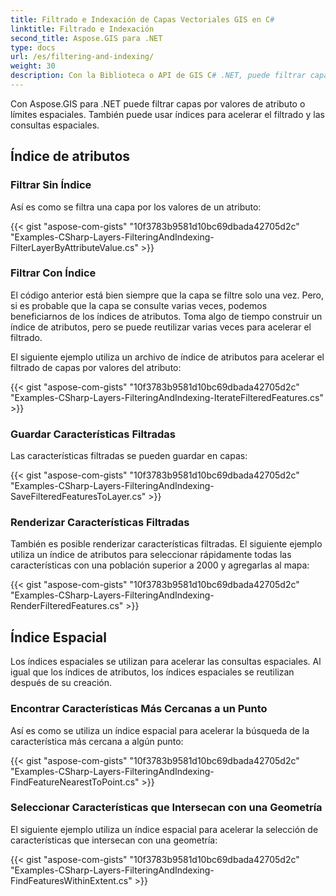 ```yaml
---
title: Filtrado e Indexación de Capas Vectoriales GIS en C#
linktitle: Filtrado e Indexación
second_title: Aspose.GIS para .NET
type: docs
url: /es/filtering-and-indexing/
weight: 30
description: Con la Biblioteca o API de GIS C# .NET, puede filtrar capas vectoriales GIS por valores de atributo o límites espaciales. También puede usar índices para acelerar el filtrado y las consultas espaciales.
---
```


Con Aspose.GIS para .NET puede filtrar capas por valores de atributo o límites espaciales. También puede usar índices para acelerar el filtrado y las consultas espaciales.
## **Índice de atributos**
### **Filtrar Sin Índice**
Así es como se filtra una capa por los valores de un atributo:

{{< gist "aspose-com-gists" "10f3783b9581d10bc69dbada42705d2c" "Examples-CSharp-Layers-FilteringAndIndexing-FilterLayerByAttributeValue.cs" >}}
### **Filtrar Con Índice**
El código anterior está bien siempre que la capa se filtre solo una vez. Pero, si es probable que la capa se consulte varias veces, podemos beneficiarnos de los índices de atributos. Toma algo de tiempo construir un índice de atributos, pero se puede reutilizar varias veces para acelerar el filtrado.

El siguiente ejemplo utiliza un archivo de índice de atributos para acelerar el filtrado de capas por valores del atributo:

{{< gist "aspose-com-gists" "10f3783b9581d10bc69dbada42705d2c" "Examples-CSharp-Layers-FilteringAndIndexing-IterateFilteredFeatures.cs" >}}
### **Guardar Características Filtradas**
Las características filtradas se pueden guardar en capas:

{{< gist "aspose-com-gists" "10f3783b9581d10bc69dbada42705d2c" "Examples-CSharp-Layers-FilteringAndIndexing-SaveFilteredFeaturesToLayer.cs" >}}
### **Renderizar Características Filtradas**
También es posible renderizar características filtradas. El siguiente ejemplo utiliza un índice de atributos para seleccionar rápidamente todas las características con una población superior a 2000 y agregarlas al mapa:

{{< gist "aspose-com-gists" "10f3783b9581d10bc69dbada42705d2c" "Examples-CSharp-Layers-FilteringAndIndexing-RenderFilteredFeatures.cs" >}}
## **Índice Espacial**
Los índices espaciales se utilizan para acelerar las consultas espaciales. Al igual que los índices de atributos, los índices espaciales se reutilizan después de su creación.
### **Encontrar Características Más Cercanas a un Punto**
Así es como se utiliza un índice espacial para acelerar la búsqueda de la característica más cercana a algún punto:

{{< gist "aspose-com-gists" "10f3783b9581d10bc69dbada42705d2c" "Examples-CSharp-Layers-FilteringAndIndexing-FindFeatureNearestToPoint.cs" >}}
### **Seleccionar Características que Intersecan con una Geometría**
El siguiente ejemplo utiliza un índice espacial para acelerar la selección de características que intersecan con una geometría:

{{< gist "aspose-com-gists" "10f3783b9581d10bc69dbada42705d2c" "Examples-CSharp-Layers-FilteringAndIndexing-FindFeaturesWithinExtent.cs" >}}
